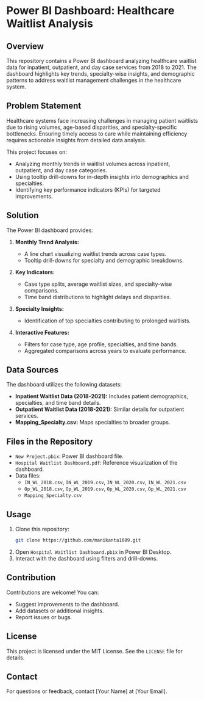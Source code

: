 # Power BI Dashboard: Healthcare Waitlist Analysis

## Overview
This repository contains a Power BI dashboard analyzing healthcare waitlist data for inpatient, outpatient, and day case services from 2018 to 2021. The dashboard highlights key trends, specialty-wise insights, and demographic patterns to address waitlist management challenges in the healthcare system.

## Problem Statement
Healthcare systems face increasing challenges in managing patient waitlists due to rising volumes, age-based disparities, and specialty-specific bottlenecks. Ensuring timely access to care while maintaining efficiency requires actionable insights from detailed data analysis.

This project focuses on:

- Analyzing monthly trends in waitlist volumes across inpatient, outpatient, and day case categories.
- Using tooltip drill-downs for in-depth insights into demographics and specialties.
- Identifying key performance indicators (KPIs) for targeted improvements.

## Solution
The Power BI dashboard provides:

1. **Monthly Trend Analysis:**
   - A line chart visualizing waitlist trends across case types.
   - Tooltip drill-downs for specialty and demographic breakdowns.

2. **Key Indicators:**
   - Case type splits, average waitlist sizes, and specialty-wise comparisons.
   - Time band distributions to highlight delays and disparities.

3. **Specialty Insights:**
   - Identification of top specialties contributing to prolonged waitlists.

4. **Interactive Features:**
   - Filters for case type, age profile, specialties, and time bands.
   - Aggregated comparisons across years to evaluate performance.

## Data Sources
The dashboard utilizes the following datasets:

- **Inpatient Waitlist Data (2018-2021):** Includes patient demographics, specialties, and time band details.
- **Outpatient Waitlist Data (2018-2021):** Similar details for outpatient services.
- **Mapping_Specialty.csv:** Maps specialties to broader groups.

## Files in the Repository
- `New Project.pbix`: Power BI dashboard file.
- `Hospital Waitlist Dashboard.pdf`: Reference visualization of the dashboard.
- Data files:
  - `IN_WL_2018.csv`, `IN_WL_2019.csv`, `IN_WL_2020.csv`, `IN_WL_2021.csv`
  - `Op_WL_2018.csv`, `Op_WL_2019.csv`, `Op_WL_2020.csv`, `Op_WL_2021.csv`
  - `Mapping_Specialty.csv`

## Usage
1. Clone this repository:
   ```bash
   git clone https://github.com/manikanta1609.git
   ```
2. Open `Hospital Waitlist Dashboard.pbix` in Power BI Desktop.
3. Interact with the dashboard using filters and drill-downs.

## Contribution
Contributions are welcome! You can:
- Suggest improvements to the dashboard.
- Add datasets or additional insights.
- Report issues or bugs.

## License
This project is licensed under the MIT License. See the `LICENSE` file for details.

## Contact
For questions or feedback, contact [Your Name] at [Your Email].
